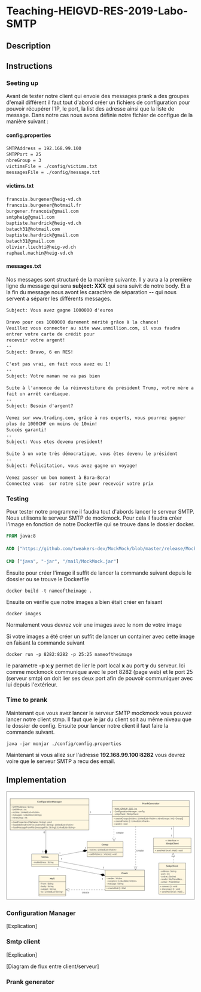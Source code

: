 # Teaching-HEIGVD-RES-2019-Labo-SMTP

## Description



## Instructions



### Seeting up 

Avant de tester notre client qui envoie des messages prank a des groupes d'email différent il faut tout d'abord créer un fichiers de configuration pour pouvoir récupérer l'IP, le port, la list des adresse ainsi que la liste de message. Dans notre cas nous avons définie notre fichier de configue de la manière suivant :

#### config.properties

```properties
SMTPAddress = 192.168.99.100
SMTPPort = 25
nbreGroup = 3
victimsFile = ./config/victims.txt
messagesFile = ./config/message.txt
```

#### victims.txt

```
francois.burgener@heig-vd.ch
francois.burgener@hotmail.fr
burgener.francois@gmail.com
smtpheig@gmail.com
baptiste.hardrick@heig-vd.ch
batach31@hotmail.com
baptiste.hardrick@gmail.com
batach31@gmail.com
olivier.liechti@heig-vd.ch
raphael.machin@heig-vd.ch
```

#### messages.txt

Nos messages sont structuré de la manière suivante. Il y aura a la première ligne du message qui sera **subject: XXX** qui sera suivit de notre body. Et a la fin du message nous avont les caractère de séparation **--** qui nous servent a séparer les différents messages.

```
Subject: Vous avez gagne 1000000 d'euros

Bravo pour ces 1000000 durement mérité grâce à la chance!
Veuillez vous connecter au site www.unmillion.com, il vous faudra entrer votre carte de crédit pour
recevoir votre argent!
--
Subject: Bravo, 6 en RES!

C'est pas vrai, en fait vous avez eu 1!
--
Subject: Votre maman ne va pas bien

Suite à l'annonce de la réinvestiture du président Trump, votre mère a fait un arrêt cardiaque.
--
Subject: Besoin d'argent?

Venez sur www.trading.com, grâce à nos experts, vous pourrez gagner plus de 1000CHF en moins de 10min!
Succès garanti!
--
Subject: Vous etes devenu president!

Suite à un vote très démocratique, vous êtes devenu le président
--
Subject: Felicitation, vous avez gagne un voyage!

Venez passer un bon moment à Bora-Bora!
Connectez vous  sur notre site pour recevoir votre prix
```

### Testing

Pour tester notre programme il faudra tout d'abords lancer le serveur SMTP. Nous utilisons le serveur SMTP de mockmock.  Pour cela il faudra créer l'image en fonction de notre Dockerfile qui se trouve dans le dossier docker.

```dockerfile
FROM java:8

ADD ["https://github.com/tweakers-dev/MockMock/blob/master/release/MockMock.jar?raw=true", "/mail/MockMock.jar"]

CMD ["java", "-jar", "/mail/MockMock.jar"]
```

Ensuite pour créer l'image il suffit de lancer la commande suivant depuis le dossier ou se trouve le Dockerfile

```
docker build -t nameoftheimage .
```

Ensuite on vérifie que notre images a bien était créer en faisant

```
docker images
```

Normalement vous devrez voir une images avec le nom de votre image

Si votre images a été créer un suffit de lancer un container avec cette image en faisant la commande suivant 

```
docker run -p 8282:8282 -p 25:25 nameoftheimage
```

 le parametre **-p x:y** permet de lier le port local **x** au port **y** du serveur. Ici comme mockmock communique avec le port 8282 (page web) et le port 25 (serveur smtp) on doit lier ses deux port afin de pouvoir communiquer avec lui depuis l'extérieur.

### Time to prank

Maintenant que vous avez lancer le serveur SMTP mockmock vous pouvez lancer notre client stmp. Il faut que le jar du client soit au même niveau que le dossier de config. Ensuite pour lancer notre client il faut faire la commande suivant.

```
java -jar monjar ./config/config.properties
```

Maintenant si vous allez sur l'adresse **192.168.99.100:8282** vous devrez voire que le serveur SMTP a recu des email.

## Implementation

![Diagram UML](diagram.PNG)

### Configuration Manager

[Explication]

### Smtp client

[Explication]

[Diagram de flux entre client/serveur]

### Prank generator
